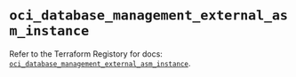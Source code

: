 # `oci_database_management_external_asm_instance`

Refer to the Terraform Registory for docs: [`oci_database_management_external_asm_instance`](https://registry.terraform.io/providers/oracle/oci/6.18.0/docs/resources/database_management_external_asm_instance).
